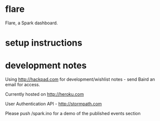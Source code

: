# flare
Flare, a Spark dashboard.
# setup instructions

# development notes
Using http://hackpad.com for development/wishlist notes - send Baird an email for access.

Currently hosted on http://heroku.com

User Authentication API - http://stormpath.com

Please push /spark.ino for a demo of the published events section
